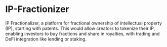 # IP-Fractionizer
IP Fractionalizer, a platform for fractional ownership of intellectual property (IP), starting with patents. This would allow creators to tokenize their IP, enabling investors to buy fractions and share in royalties, with trading and DeFi integration like lending or staking.
